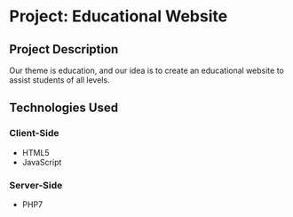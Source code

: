 # Project: Educational Website

## Project Description

Our theme is education, and our idea is to create an educational website to assist students of all levels.

## Technologies Used

### Client-Side
- HTML5
- JavaScript

### Server-Side
- PHP7
